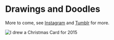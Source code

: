 <!--
  {"title": "Drawings and Doodles"}
-->

Drawings and Doodles
====================

More to come, see [Instagram][1] and [Tumblr][2] for more.

[1]: <https://instagram.com/damiendart>
[2]: <http://blog.robotinaponcho.net>

![I drew a Christmas Card for 2015][3]

[3]: <2015-12-18-christmas-card.png>
